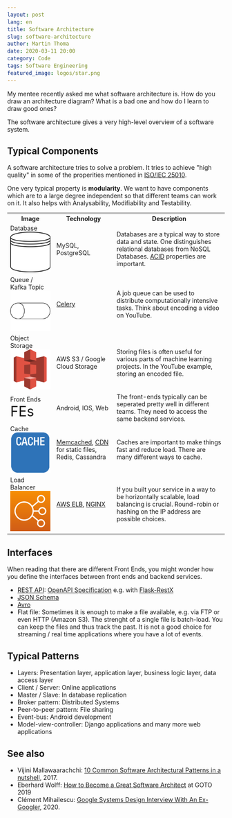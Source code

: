 ```yaml
---
layout: post
lang: en
title: Software Architecture
slug: software-architecture
author: Martin Thoma
date: 2020-03-11 20:00
category: Code
tags: Software Engineering
featured_image: logos/star.png
---
```

My mentee recently asked me what software architecture is. How do you draw
an architecture diagram? What is a bad one and how do I learn to draw good ones?

The software architecture gives a very high-level overview of a software system.


## Typical Components

A software architecture tries to solve a problem. It tries to achieve
"high quality" in some of the properities mentioned in [ISO/IEC 25010](https://iso25000.com/index.php/en/iso-25000-standards/iso-25010).

One very typical property is **modularity**. We want to have components which
are to a large degree independent so that different teams can work on it. It
also helps with Analysability, Modifiability and Testability.


<table class="table">
    <tr>
        <th>Image</th>
        <th>Technology</th>
        <th>Description</th>
    </tr>
    <tr>
        <td>Database<br/><img src="../images/2020/03/db.png" alt="Database" /></td>
        <td>MySQL, PostgreSQL</td>
        <td>Databases are a typical way to store data and state. One distinguishes relational databases from NoSQL Databases. <a href="https://en.wikipedia.org/wiki/ACID">ACID</a> properties are important.</td>
    </tr>
    <tr>
        <td>Queue / Kafka Topic<br/><img src="../images/2020/03/queue.png" alt="Queue" /></td>
        <td><a href="http://www.celeryproject.org/">Celery</a></td>
        <td>A job queue can be used to distribute computationally intensive tasks. Think about encoding a video on YouTube.</td>
    </tr>
    <tr>
        <td>Object Storage<br/><img src="../images/2020/03/s3.png" alt="AWS S3" /></td>
        <td>AWS S3 / Google Cloud Storage</td>
        <td>Storing files is often useful for various parts of machine learning projects. In the YouTube example, storing an encoded file.</td>
    </tr>
    <tr>
        <td>Front Ends<br/><span style="font-size: xx-large;">FEs</span></td>
        <td>Android, IOS, Web</td>
        <td>The front-ends typically can be seperated pretty well in different teams. They need to access the same backend services.</td>
    </tr>
    <tr>
        <td>Cache<br/><img src="../images/2020/03/cache.png" alt="Cache" /></td>
        <td><a href="https://en.wikipedia.org/wiki/Memcached">Memcached</a>, <a href="https://en.wikipedia.org/wiki/Content_delivery_network">CDN</a> for static files, Redis, Cassandra</td>
        <td>Caches are important to make things fast and reduce load. There are many different ways to cache.</td>
    </tr>
    <tr>
        <td>Load Balancer<br/><img src="../images/2020/03/load-balancer.png" alt="Load Balancer" /></td>
        <td><a href="https://aws.amazon.com/de/elasticloadbalancing/">AWS ELB</a>, <a href="https://docs.nginx.com/nginx/admin-guide/load-balancer/http-load-balancer/">NGINX</a></td>
        <td>If you built your service in a way to be horizontally scalable, load balancing is crucial. Round-robin or hashing on the IP address are possible choices.</td>
    </tr>
</table>


## Interfaces

When reading that there are different Front Ends, you might wonder how you
define the interfaces between front ends and backend services.

* [REST API](https://martin-thoma.com/rest/): [OpenAPI Specification](https://en.wikipedia.org/wiki/OpenAPI_Specification) e.g. with [Flask-RestX](https://flask-restx.readthedocs.io/en/latest/)
* [JSON Schema](https://json-schema.org/)
* [Avro](https://aseigneurin.github.io/2018/08/02/kafka-tutorial-4-avro-and-schema-registry.html)
* Flat file: Sometimes it is enough to make a file available, e.g. via FTP or even HTTP (Amazon S3). The strenght of a single file is batch-load. You can keep the files and thus track the past. It is not a good choice for streaming / real time applications where you have a lot of events.


## Typical Patterns

* Layers: Presentation layer, application layer, business logic layer, data access layer
* Client / Server: Online applications
* Master / Slave: In database replication
* Broker pattern: Distributed Systems
* Peer-to-peer pattern: File sharing
* Event-bus: Android development
* Model-view-controller: Django applications and many more web applications


## See also

* Vijini Mallawaarachchi: [10 Common Software Architectural Patterns in a nutshell](https://towardsdatascience.com/10-common-software-architectural-patterns-in-a-nutshell-a0b47a1e9013), 2017.
* Eberhard Wolff: [How to Become a Great Software Architect](https://www.youtube.com/watch?v=v_nhv6aY1Kg) at GOTO 2019
* Clément Mihailescu: [Google Systems Design Interview With An Ex-Googler](https://www.youtube.com/watch?v=q0KGYwNbf-0), 2020.
